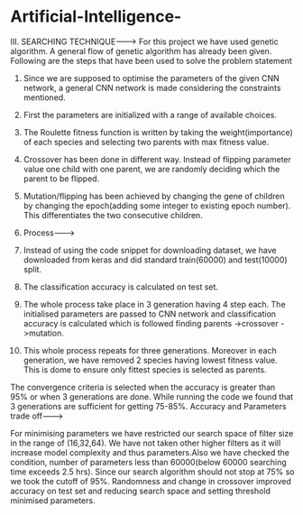# Artificial-Intelligence-
III.	SEARCHING TECHNIQUE--->
For this project we have used genetic algorithm. A general flow of genetic algorithm has already been given. Following are the steps that have been used to solve the problem statement
1.	Since we are supposed  to  optimise  the  parameters  of  the given CNN network, a general CNN network is made considering the constraints mentioned.
2.	First the parameters are initialized with a range of available choices.
3.	The Roulette fitness function is written by taking the weight(importance) of each species and selecting two parents with max fitness value.
4.	Crossover has been done in different way. Instead of flipping parameter value one child with one parent, we are randomly deciding which the parent to be flipped.
5.	Mutation/flipping has been achieved by changing  the  gene of children by changing the epoch(adding some integer to existing epoch number). This differentiates the two consecutive children.
6.	Process--->

1.	Instead of using the code snippet for downloading dataset, we have downloaded from keras and did standard train(60000) and test(10000) split.
2.	The classification accuracy is calculated on test set.
3.	The whole process  take  place  in  3  generation  having  4 step each. The initialised parameters are passed to CNN network and classification accuracy is calculated which is followed finding parents ->crossover ->mutation.
4.	This whole process repeats for three generations. Moreover
in each generation, we have removed 2 species having lowest fitness value. This is dome to ensure only fittest species is selected as parents.

The convergence criteria is selected when the accuracy is greater than 95% or when 3 generations are done. While running the code we found that 3 generations are sufficient   for getting 75-85%.
Accuracy and Parameters trade off--->

For minimising parameters we have restricted our search space of filter size in the range of (16,32,64). We have not taken other higher filters as it will increase model complexity and thus parameters.Also we have checked the condition, number of parameters less than 60000(below 60000 searching time exceeds 2.5 hrs). Since our search algorithm should not stop at 75% so we took the cutoff of 95%. Randomness and change  in  crossover  improved  accuracy  on test set and reducing search space and setting threshold minimised parameters.

